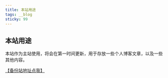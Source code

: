 ```yaml
---
title: 本站用途
tags: __blog
sticky: 99
---
```

## 本站用途

本站作为主站使用，将会在第一时间更新，用于存放一些个人博客文章，以及一些其他内容。

[【备份站地址点我】](https://superuseryjh.github.io/)
